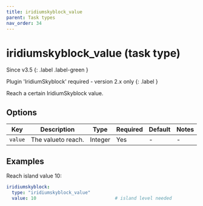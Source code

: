```yaml
---
title: iridiumskyblock_value
parent: Task types
nav_order: 34
---
```


# iridiumskyblock_value (task type)

Since v3.5
{: .label .label-green }

Plugin 'IridiumSkyblock' required - version 2.x only
{: .label }

Reach a certain IridiumSkyblock value.

## Options

| Key     | Description        | Type    | Required | Default | Notes |
|---------|--------------------|---------|----------|---------|-------|
| `value` | The valueto reach. | Integer | Yes      | \-      | \-    |

## Examples

Reach island value 10:

``` yaml
iridiumskyblock:
  type: "iridiumskyblock_value"
  value: 10                             # island level needed
```
